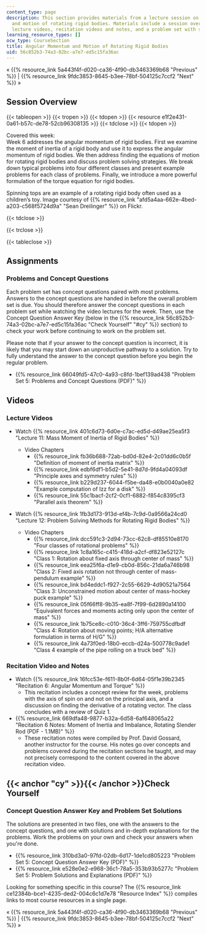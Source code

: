 ```yaml
---
content_type: page
description: This section provides materials from a lecture session on angular momentum
  and motion of rotating rigid bodies. Materials include a session overview, assignments,
  lecture videos, recitation videos and notes, and a problem set with solutions.
learning_resource_types: []
ocw_type: CourseSection
title: Angular Momentum and Motion of Rotating Rigid Bodies
uid: 56c852b3-74a3-02bc-a7e7-ed5c15fa36ac
---
```


« {{% resource_link 5a443f4f-d020-ca36-4f90-db3463369b68 "Previous" %}} | {{% resource_link 9fdc3853-8645-b3ee-78bf-504125c7ccf2 "Next" %}} »

Session Overview
----------------

{{< tableopen >}}
{{< tropen >}}
{{< tdopen >}}
{{< resource e1f2e431-0a61-b57c-de78-52cb96308135 >}}
{{< tdclose >}}
{{< tdopen >}}


Covered this week:  
Week 6 addresses the angular momentum of rigid bodies. First we examine the moment of inertia of a rigid body and use it to express the angular momentum of rigid bodies. We then address finding the equations of motion for rotating rigid bodies and discuss problem solving strategies. We break down typical problems into four different classes and present example problems for each class of problems. Finally, we introduce a more powerful formulation of the torque equation for rigid bodies.

Spinning tops are an example of a rotating rigid body often used as a children’s toy. Image courtesy of {{% resource_link "afd5a4aa-662e-4bed-a203-c568f5724d9a" "Sean Dreilinger" %}} on Flickr.


{{< tdclose >}}

{{< trclose >}}

{{< tableclose >}}

Assignments
-----------

### Problems and Concept Questions

Each problem set has concept questions paired with most problems. Answers to the concept questions are handed in before the overall problem set is due. You should therefore answer the concept questions in each problem set while watching the video lectures for the week. Then, use the Concept Question Answer Key (below in the {{% resource_link 56c852b3-74a3-02bc-a7e7-ed5c15fa36ac "Check Yourself" "#cy" %}} section) to check your work before continuing to work on the problem set.

Please note that if your answer to the concept question is incorrect, it is likely that you may start down an unproductive pathway to a solution. Try to fully understand the answer to the concept question before you begin the regular problem.

*   {{% resource_link 66049fd5-47c0-4a93-c8fd-1bef139ad438 "Problem Set 5: Problems and Concept Questions (PDF)" %}}

Videos
------

### Lecture Videos

*   Watch {{% resource_link 401c6d73-6d0e-c7ac-ed5d-d49ae25ea5f3 "Lecture 11: Mass Moment of Inertia of Rigid Bodies" %}}
    *   Video Chapters
        *   {{% resource_link fb36b688-72ab-bd0d-82e4-2c01dd6c0b5f "Definition of moment of inertia matrix" %}}
        *   {{% resource_link edbf6df1-b5d2-5e41-8d7d-9fd4a04093df "Principle axes and symmetry rules" %}}
        *   {{% resource_link b229d237-6044-f5be-da48-e0b0040a0e82 "Example computation of Izz for a disk" %}}
        *   {{% resource_link 55c1bacf-2cf2-0cf1-6882-f854c8395cf3 "Parallel axis theorem" %}}

*   Watch {{% resource_link 1fb3d173-913d-ef4b-7c9d-0a9566a24cd0 "Lecture 12: Problem Solving Methods for Rotating Rigid Bodies" %}}
    *   Video Chapters
        *   {{% resource_link dcc591c3-2d94-73cc-62c8-df85510e8170 "Four classes of rotational problems" %}}
        *   {{% resource_link 1c8a165c-c415-418d-a2cf-df823e52127c "Class 1: Rotation about fixed axis through center of mass" %}}
        *   {{% resource_link eea25f6a-d1e9-cb0d-856c-21da6a746b98 "Class 2: Fixed axis rotation not through center of mass-pendulum example" %}}
        *   {{% resource_link bd4eddc1-f927-2c55-6629-4d90521a7564 "Class 3: Unconstrained motion about center of mass-hockey puck example" %}}
        *   {{% resource_link 05f66ff8-9b35-ea8f-7f99-6d2890a14100 "Equivalent forces and moments acting only upon the center of mass" %}}
        *   {{% resource_link 1b75ce8c-c010-36c4-3ff6-759755cdfbdf "Class 4: Rotation about moving points; H/A alternative formulation in terms of H/G" %}}
        *   {{% resource_link 4a73f0ed-18b0-eccb-d24a-500778c9ade1 "Class 4 example of the pipe rolling on a truck bed" %}}

### Recitation Video and Notes

*   Watch {{% resource_link 16fcc53e-f611-8b0f-6d64-05f1e39b2345 "Recitation 6: Angular Momentum and Torque" %}}
    *   This recitation includes a concept review for the week, problems with the axis of spin on and not on the principal axis, and a discussion on finding the derivative of a rotating vector. The class concludes with a review of Quiz 1.
*   {{% resource_link 669dfa48-9877-b32a-6d58-6af648065a22 "Recitation 6 Notes: Moment of Inertia and Imbalance, Rotating Slender Rod (PDF - 1.1MB)" %}}
    *   These recitation notes were compiled by Prof. David Gossard, another instructor for the course. His notes go over concepts and problems covered during the recitation sections he taught, and may not precisely correspond to the content covered in the above recitation video.

{{< anchor "cy" >}}{{< /anchor >}}Check Yourself
------------------------------------------------

### Concept Question Answer Key and Problem Set Solutions

The solutions are presented in two files, one with the answers to the concept questions, and one with solutions and in-depth explanations for the problems. Work the problems on your own and check your answers when you're done.

*   {{% resource_link 310bd3a0-97fd-02db-6d17-1de1cd805223 "Problem Set 5: Concept Question Answer Key (PDF)" %}}
*   {{% resource_link e528e0e2-e968-36c1-78a5-353b93b5277c "Problem Set 5: Problem Solutions and Explanations (PDF)" %}}

Looking for something specific in this course? The {{% resource_link ce12384b-bce1-4235-ded2-004c6c1d7e78 "Resource Index" %}} compiles links to most course resources in a single page.

« {{% resource_link 5a443f4f-d020-ca36-4f90-db3463369b68 "Previous" %}} | {{% resource_link 9fdc3853-8645-b3ee-78bf-504125c7ccf2 "Next" %}} »
